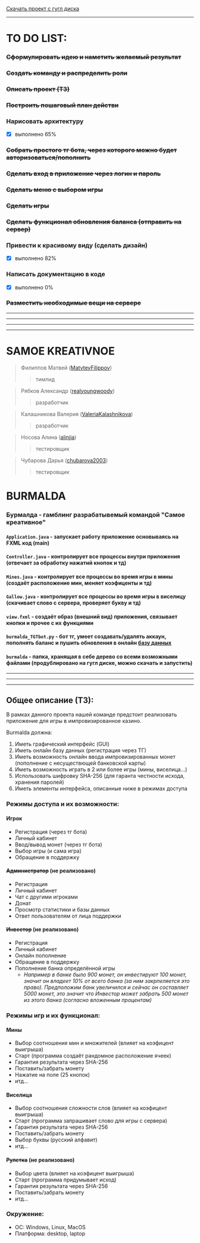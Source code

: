 [Скачать проект с гугл диска](https://drive.google.com/drive/folders/1yuuUnPj7ppO8EzPhVQ3M1yyy7d6fsrxC?usp=sharing "burmalda")
***
# TO DO LIST:
### ~~Сформулировать идею и наметить желаемый результат~~
### ~~Создать команду и распределить роли~~
### ~~Описать проект (ТЗ)~~
### ~~Построить пошаговый план действи~~
### Нарисовать архитектуру
- [X] выполнено 65%
### ~~Собрать простого тг бота, через которого можно будет авторизоваться/пополнить~~
### ~~Сделать вход в приложение через логин и пароль~~
### ~~Сделать меню с выбором игры~~
### ~~Сделать игры~~
### ~~Сделать функционал обновления баланса (отправить на сервер)~~
### Привести к красивому виду (сделать дизайн)
- [X] выполнено 82%
### Написать документацию в коде
- [X] выполнено 0%
### ~~Разместить необходимые вещи на сервере~~
***
***
***
***
# SAMOE KREATIVNOE

> Филиппов Матвей ([MatvteyFilippov](https://github.com/MatvteFilippov "GitHub"))
>> тимлид

> Рябков Александр ([realyoungwoody](https://github.com/realyoungwoody "GitHub"))
>> разработчик

> Калашникова Валерия ([ValeriaKalashnikova](https://github.com/ValeriaKalashnikova "GitHub"))
>> разработчик

> Носова Алина ([alinjia](https://github.com/alinjia "GitHub"))
>> тестировщик

> Чубарова Дарья ([chubarova2003](https://github.com/chubarova2003 "GitHub"))
>> тестировщик

# BURMALDA
### Бурмалда - гамблинг разрабатывемый командой "Самое креативное"
#### `Application.java` - запускает работу приложение основываясь на FXML код (main)
#### `Controller.java` - контролирует все процессы внутри приложения (отвечает за обработку нажатий кнопок и тд)
#### `Mines.java` - контролирует все процессы во время игры в мины (создаёт расположение мин, меняет коэфиценты и тд)
#### `Gallow.java` - контролирует все процессы во время игры в виселицу (скачивает слово с сервера, проверяет букву и тд)
#### `view.fxml` - создаёт образ (внешний вид) приложения, связывает кнопки и прочее с их функциями
#### `burmalda_TGTbot.py` - бот тг, умеет создавать/удалять аккаун, пополнять баланс и пушить обновления в онлайн [базу данных](https://burmoldabot.dvervevre.repl.co "хэшированная")
#### `burmalda` - папка, хранящая в себе дерево со всеми возможными файлами (продублировано на гугл диске, можно скачать и запустить)
***
***
***

## Общее описание (ТЗ):
В рамках данного проекта нашей команде предстоит реализовать приложение для игры в импровизированное казино.

Burmalda должна:
1. Иметь графический интерфейс (GUI)
2. Иметь онлайн базу данных (регистрация через ТГ)
3. Иметь возможность онлайн ввода импровизированных монет (пополнение с несуществющей банковской карты)
4. Иметь возможность играть в 2 или более игры (мины, виселица...)
5. Использовать шифровку SHA-256 (для гаранта честности исхода, хранения паролей)
6. Иметь элементы интерфейса, описанные ниже в режимах доступа

### Режимы доступа и их возможности:
#### Игрок
- Регистрация (через тг бота)
- Личный кабинет
- Ввод/вывод монет (через тг бота)
- Выбор игры (и сама игра)
- Обращение в поддержку

#### ~~Администратор~~ (не реализовано)
- Регистрация
- Личный кабинет
- Чат с другими игроками
- Донат
- Просмотр статистики и базы данных
- Ответ пользователям от лица поддержки

#### ~~Инвестор~~ (не реализовано)
- Регистрация
- Личный кабинет
- Онлайн пополнение
- Обращение в поддержку
- Пополнение банка определённой игры
  - *Например в банке было 900 монет, он инвестируют 100 монет, значит он владеет 10% от всего банка (за ним закрпеляется это право). Предположим банк увеличился и сейчас он составляет 5000 монет, это значит что Инвестор может забрать 500 монет из этого банка (согласно вложенным процентам)*

### Режимы игр и их функционал:
#### Мины
- Выбор соотношения мин и множителей (влияет на коэфицент выигрыша)
- Старт (программа создаёт рандомное расположение ячеек)
- Гарантия результата через SHA-256
- Поставить/забрать монету
- Нажатие на поле (25 кнопок)
- итд...

#### Виселица
- Выбор соотношения сложности слов (влияет на коэфицент выигрыша)
- Старт (программа запрашивает слово для игры с сервера)
- Гарантия результата через SHA-256
- Поставить/забрать монету
- Выбор буквы (русский алфавит)
- итд...

#### ~~Рулетка~~ (не реализовано)
- Выбор цвета (влияет на коэфицент выигрыша)
- Старт (программа придумывает исход)
- Гарантия результата через SHA-256
- Поставить/забрать монету
- итд...


### Окружение:
- ОС: Windows, Linux, MacOS
- Платформа: desktop, laptop
